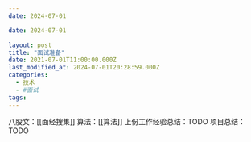 ```yaml
---
date: 2024-07-01

date: 2024-07-01

layout: post
title: "面试准备"
date: 2021-07-01T11:00:00.000Z
last_modified_at: 2024-07-01T20:28:59.000Z
categories:
  - 技术
  - #面试 
tags:
---
```


八股文：[[面经搜集]]
算法：[[算法]]
上份工作经验总结：TODO
项目总结：TODO